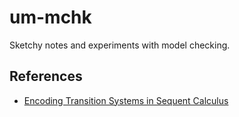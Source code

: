 # um-mchk

Sketchy notes and experiments with model checking.

## References

- [Encoding Transition Systems in Sequent Calculus](https://www.researchgate.net/profile/Dale-Miller-3/publication/220370440_Encoding_Transition_Systems_in_Sequent_Calculus/links/00b4951500f7bbd331000000/Encoding-Transition-Systems-in-Sequent-Calculus.pdf?origin=publication_detail)
